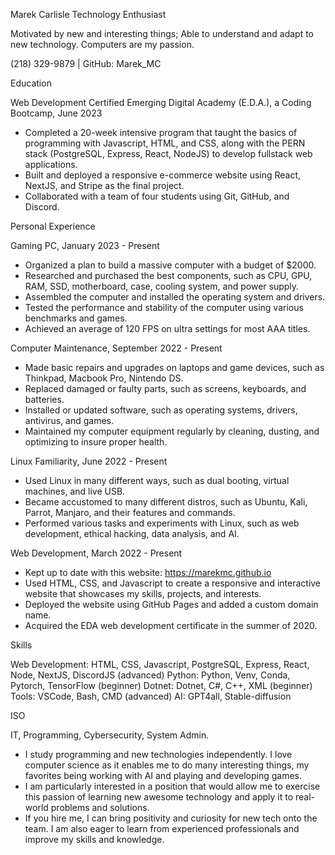 

Marek Carlisle
Technology Enthusiast

Motivated by new and interesting things; Able to understand and adapt to new technology.
Computers are my passion.

(218) 329-9879 | GitHub: Marek_MC



Education

Web Development Certified
Emerging Digital Academy (E.D.A.), a Coding Bootcamp, June 2023
- Completed a 20-week intensive program that taught the basics of programming with Javascript, HTML, and CSS, along with the PERN stack (PostgreSQL, Express, React, NodeJS) to develop fullstack web applications.
- Built and deployed a responsive e-commerce website using React, NextJS, and Stripe as the final project.
- Collaborated with a team of four students using Git, GitHub, and Discord.



Personal Experience

Gaming PC, January 2023 - Present
- Organized a plan to build a massive computer with a budget of $2000.
- Researched and purchased the best components, such as CPU, GPU, RAM, SSD, motherboard, case, cooling system, and power supply.
- Assembled the computer and installed the operating system and drivers.
- Tested the performance and stability of the computer using various benchmarks and games.
- Achieved an average of 120 FPS on ultra settings for most AAA titles.

Computer Maintenance, September 2022 - Present
- Made basic repairs and upgrades on laptops and game devices, such as Thinkpad, Macbook Pro, Nintendo DS.
- Replaced damaged or faulty parts, such as screens, keyboards, and batteries.
- Installed or updated software, such as operating systems, drivers, antivirus, and games.
- Maintained my computer equipment regularly by cleaning, dusting, and optimizing to insure proper health.

Linux Familiarity, June 2022 - Present
- Used Linux in many different ways, such as dual booting, virtual machines, and live USB.
- Became accustomed to many different distros, such as Ubuntu, Kali, Parrot, Manjaro, and their features and commands.
- Performed various tasks and experiments with Linux, such as web development, ethical hacking, data analysis, and AI.

Web Development, March 2022 - Present
- Kept up to date with this website: https://marekmc.github.io
- Used HTML, CSS, and Javascript to create a responsive and interactive website that showcases my skills, projects, and interests.
- Deployed the website using GitHub Pages and added a custom domain name.
- Acquired the EDA web development certificate in the summer of 2020.



Skills

Web Development: HTML, CSS, Javascript, PostgreSQL, Express, React, Node, NextJS, DiscordJS (advanced)
Python: Python, Venv, Conda, Pytorch, TensorFlow (beginner)
Dotnet: Dotnet, C#, C++, XML (beginner)
Tools: VSCode, Bash, CMD (advanced)
AI: GPT4all, Stable-diffusion



ISO

IT, Programming, Cybersecurity, System Admin.
- I study programming and new technologies independently. I love computer science as it enables me to do many interesting things, my favorites being working with AI and playing and developing games.
- I am particularly interested in a position that would allow me to exercise this passion of learning new awesome technology and apply it to real-world problems and solutions.
- If you hire me, I can bring positivity and curiosity for new tech onto the team. I am also eager to learn from experienced professionals and improve my skills and knowledge.